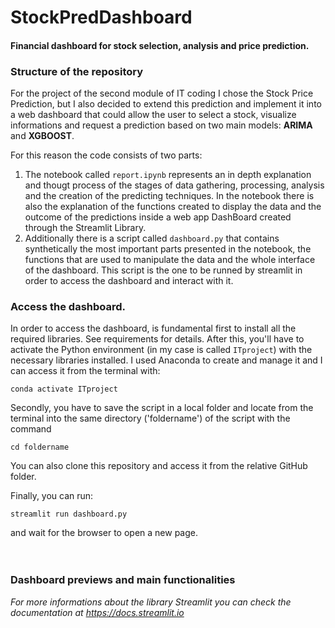 # StockPredDashboard
 #### Financial dashboard for stock selection, analysis and price prediction.

 ### Structure of the repository
 For the project of the second module of IT coding I chose the Stock Price Prediction, but I also decided to extend this prediction and implement it into a web dashboard that could allow the user to select a stock, visualize informations and request a prediction based on two main models: **ARIMA** and **XGBOOST**. 

 For this reason the code consists of two parts: 
 1. The notebook called `report.ipynb` represents an in depth explanation and thougt process of the stages of data gathering, processing, analysis and the creation of the predicting techniques. In the notebook there is also the explanation of the functions created to display the data and the outcome of the predictions inside a web app DashBoard created through the Streamlit Library. 
 2. Additionally there is a script called `dashboard.py` that contains synthetically the most important parts presented in the notebook, the functions that are used to manipulate the data and the whole interface of the dashboard. This script is the one to be runned by streamlit in order to access the dashboard and interact with it. 

 ### Access the dashboard. 
 In order to access the dashboard, is fundamental first to install all the required libraries. See requirements for details.
 After this, you'll have to activate the Python environment (in my case is called `ITproject`) with the necessary libraries installed. I used Anaconda to create and manage it and I can access it from the terminal with:
 
    conda activate ITproject

 Secondly, you have to save the script in a local folder and locate from the terminal into the same directory ('foldername') of the script with the command 
 
    cd foldername

 You can also clone this repository and access it from the relative GitHub folder. 

 Finally, you can run:

    streamlit run dashboard.py

 and wait for the browser to open a new page. <br> <br> <br>
 
 ### Dashboard previews and main functionalities

 
 
 

 _For more informations about the library Streamlit you can check the documentation at https://docs.streamlit.io_
